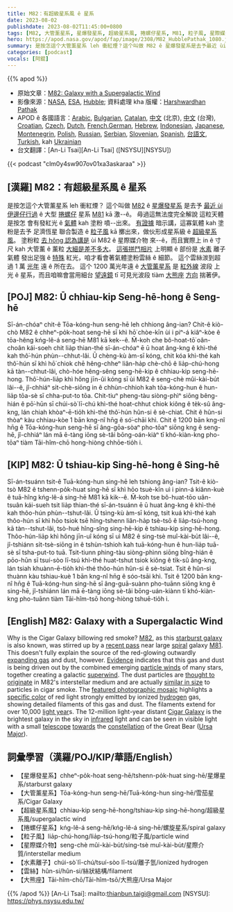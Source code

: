 ```yaml
---
title: M82：有超級星系風 ê 星系
date: 2023-08-02
publishdate: 2023-08-02T11:45:00+0800
tags: [M82, 大管薰星系, 星爆發星系, 超級星系風, 捲螺仔星系, M81, 粒子風, 星際媒介物, 水素離子, 雲絲, 大熊座]
hero: https://apod.nasa.gov/apod/fap/image/2308/M82_HubblePathak_1080.jpg
summary: 是按怎這个大管薰星系 leh 衝紅煙？這个叫做 M82 ê 星爆發星系是去予最近 ùi 伊邊仔行過 ê 大型捲螺仔星系 M81 kā 激--ê。
categories: [podcast]
vocals: [阿錕]
---
```


{{% apod %}}

- 原始文章：[M82: Galaxy with a Supergalactic Wind](https://apod.nasa.gov/apod/ap230802.html)
- 影像來源：[NASA](https://www.nasa.gov/), [ESA](https://www.esa.int/), [Hubble](https://www.nasa.gov/mission_pages/hubble/story/index.html); 資料處理 kha 版權：[Harshwardhan Pathak](https://www.instagram.com/mr.cosmic.wanderer/)
- APOD ê 各國語言：[Arabic](https://apod.me/), [Bulgarian](https://mediabricks.bg/apod-bulgaria), [Catalan](http://www.apod.cat/), [中文](https://www.bjp.org.cn/APOD/today.shtml) (北京), [中文](http://sprite.phys.ncku.edu.tw/astrolab/mirrors/apod/apod.html) (台灣), [Croatian](http://www.apod.rs/Croatia.html), [Czech](http://www.astro.cz/apod/), [Dutch](http://www.apod.nl/), [French](http://www.cidehom.com/apod.php),[German](http://www.starobserver.org/), [Hebrew](http://www.astronomia2009.org.il/info/apod/apod.htm), [Indonesian](http://apod.infoastronomy.org/), [Japanese](http://home.u05.itscom.net/apodjpn/apodj/apodj0.htm), [Montenegrin](http://www.apod.rs/Montenegro.html), [Polish](http://apod.pl/apod/), [Russian](http://www.astronet.ru/db/apod.html), [Serbian](http://www.apod.rs/), [Slovenian](http://apod.fmf.uni-lj.si/), [Spanish](http://observatorio.info/), [台語文](https://apod.tw/), [Turkish](https://www.uzaydanhaberler.com/category/gorsel/apod/), kah [Ukrainian](http://astronomy.pp.ua/)
- 台文翻譯：[An-Li Tsai][An-Li Tsai] ([NSYSU][NSYSU])

{{< podcast "clm0y4sw907ov01xa3askaraa" >}}

## [漢羅] M82：有超級星系風 ê 星系
是按怎這个大管薰星系 leh 衝紅煙？
這个叫做 [M82][M82] ê [星爆發星系][starburst galaxy] 是去予 [最近 ùi 伊邊仔行過][recent pass] ê 大型 [捲螺仔][spiral] 星系 [M81][M81] kā 激--ê。
毋過這無法度完全解說 這粒天體 是按怎 會有發紅光 ê [氣體][expanding gas] kah 塗粉 噴--出來。
[有證據][Evidence] 暗示講，這寡氣體 kah 塗粉是去予 足濟恆星 聯合製造 ê [粒子風][particle winds] kā 擲出來，做伙形成星系級 ê [超級星系風][superwind]。
塗粉粒 [去 hŏng 認為講是][thought to originate] ùi M82 ê 星際媒介物 來--ê，而且實際上 in ê 寸尺 kah 大管薰 ê 薰粒 [大細是差不多大][similar in size]。
[這張拼鬥相片][featured photographic mosaic] 上明顯 ê 部份是 [水素][hydrogen] 離子氣體 發出足強 ê [特殊][specific color] 紅光，咱才看會著氣體塗粉雲絲 ê 細節。
這个雲絲湠到超過 1 萬 [光年][light year] 遠 ê 所在去。
這个 1200 萬光年遠 ê [大管薰星系][Cigar Galaxy] 是 [紅外線][infrared] 波段 上光 ê 星系，而且咱嘛會當用細台 [望遠鏡][telescope] tī 可見光波段 tiàm [大熊][Ursa Major][座][constellation] [方向][towards] 揣著伊。

## [POJ] M82: Ū chhiau-kip Seng-hē-hong ê Seng-hē
Sī-án-chóaⁿ chit-ê Tōa-kóng-hun seng-hē leh chhiong âng-ian?
Chit-ê kiò-chò M82 ê chheⁿ-po̍k-hoat seng-hē sī khì hō͘ chòe-kīn ùi i piⁿ-á kiâⁿ-kòe ê tōa-hêng kńg-lê-á seng-hē M81 kā kek--ê.
M̄-koh che bô-hoat-tō͘ oân-choân kái-soeh chit lia̍p thian-thé sī-án-chóaⁿ ē ū hoat âng-kng ê khì-thé kah thô͘-hún phùn--chhut-lâi.
Ū chèng-kù àm-sī kóng, chit kóa khì-thé kah thô͘-hún sī khì hō͘ chiok chē hêng-chheⁿ liân-ha̍p chè-chō ê lia̍p-chú-hong kā tàn--chhut-lâi, chò-hóe hêng-sêng seng-hē-kip ê chhiau-kip seng-hē-hong.
Thô͘-hún-lia̍p khì hőng jīn-ûi kóng sī ùi M82 ê seng-chè mûi-kài-bu̍t lâi--ê, jî-chhiáⁿ si̍t-chè-siōng in ê chhùn-chhioh kah tōa-kóng-hun ê hun-lia̍p tōa-sè sī chha-put-to tōa.
Chit-tiuⁿ pheng-tàu siòng-phìⁿ siōng bêng-hián ê pō͘-hūn sī chúi-sò͘ lī-chú khì-thé hoat-chhut chiok kiông ê te̍k-sû âng-kng, lán chiah khòaⁿ-ē-tio̍h khì-thé thô͘-hún hûn-si ê sè-chiat.
Chit ê hûn-si thòaⁿ kàu chhiau-kòe 1 bān kng-nî hn̄g ê só͘-chāi khì.
Chit ê 1200 bān kng-nî hn̄g ê Tōa-kóng-hun seng-hē sī âng-gōa-sòaⁿ pho-tōaⁿ siōng kng ê seng-hē, jî-chhiáⁿ lán mā ē-tàng iōng sè-tâi bōng-oán-kiàⁿ tī khó-kiàn-kng pho-tōaⁿ tiàm Tāi-hîm-chō hong-hiòng chhōe-tio̍h i.

## [KIP] M82: Ū tshiau-kip Sing-hē-hong ê Sing-hē
Sī-án-tsuánn tsit-ê Tuā-kóng-hun sing-hē leh tshiong âng-ian?
Tsit-ê kiò-tsò M82 ê tshenn-po̍k-huat sing-hē sī khì hōo tsuè-kīn uì i pinn-á kiânn-kuè ê tuā-hîng kńg-lê-á sing-hē M81 kā kik--ê.
M̄-koh tse bô-huat-tōo uân-tsuân kái-sueh tsit lia̍p thian-thé sī-án-tsuánn ē ū huat âng-kng ê khì-thé kah thôo-hún phùn--tshut-lâi.
Ū tsìng-kù àm-sī kóng, tsit kuá khì-thé kah thôo-hún sī khì hōo tsiok tsē hîng-tshenn liân-ha̍p tsè-tsō ê lia̍p-tsú-hong kā tàn--tshut-lâi, tsò-hué hîng-sîng sing-hē-kip ê tshiau-kip sing-hē-hong.
Thôo-hún-lia̍p khì hőng jīn-uî kóng sī uì M82 ê sing-tsè muî-kài-bu̍t lâi--ê, jî-tshiánn si̍t-tsè-siōng in ê tshùn-tshioh kah tuā-kóng-hun ê hun-lia̍p tuā-sè sī tsha-put-to tuā.
Tsit-tiunn phing-tàu siòng-phìnn siōng bîng-hián ê pōo-hūn sī tsuí-sòo lī-tsú khì-thé huat-tshut tsiok kiông ê ti̍k-sû âng-kng, lán tsiah khuànn-ē-tio̍h khì-thé thôo-hún hûn-si ê sè-tsiat.
Tsit ê hûn-si thuànn kàu tshiau-kuè 1 bān kng-nî hn̄g ê sóo-tsāi khì.
Tsit ê 1200 bān kng-nî hn̄g ê Tuā-kóng-hun sing-hē sī âng-guā-suànn pho-tuānn siōng kng ê sing-hē, jî-tshiánn lán mā ē-tàng iōng sè-tâi bōng-uán-kiànn tī khó-kiàn-kng pho-tuānn tiàm Tāi-hîm-tsō hong-hiòng tshuē-tio̍h i.

## [English] M82: Galaxy with a Supergalactic Wind
Why is the Cigar Galaxy billowing red smoke?
[M82][M82], as this [starburst galaxy][starburst galaxy] is also known, was stirred up by a [recent pass][recent pass] near large [spiral][spiral] galaxy [M81][M81].
This doesn't fully explain the source of the red-glowing outwardly [expanding gas][expanding gas] and dust, however.
[Evidence][Evidence] indicates that this gas and dust is being driven out by the combined emerging [particle winds][particle winds] of many stars, together creating a galactic [superwind][superwind].
The dust particles are [thought to originate][thought to originate] in M82's interstellar medium and are actually [similar in size][similar in size] to particles in cigar smoke.
The [featured photographic mosaic][featured photographic mosaic] highlights a [specific color][specific color] of red light strongly emitted by ionized [hydrogen][hydrogen] gas, showing detailed filaments of this gas and dust.
The filaments extend for over 10,000 [light year][light year]s.
The 12-million light-year distant [Cigar Galaxy][Cigar Galaxy] is the brightest galaxy in the sky in [infrared][infrared] light and can be seen in visible light with a small [telescope][telescope] [towards][towards] the [constellation][constellation] of the Great Bear ([Ursa Major][Ursa Major]).

## 詞彙學習（漢羅/POJ/KIP/華語/English）
- 【星爆發星系】chheⁿ-po̍k-hoat seng-hē/tshenn-po̍k-huat sing-hē/星爆星系/starburst galaxy
- 【大管薰星系】Tōa-kóng-hun seng-hē/Tuā-kóng-hun sing-hē/雪茄星系/Cigar Galaxy
- 【超級星系風】chhiau-kip seng-hē-hong/tshiau-kip sing-hē-hong/超級星系風/supergalactic wind
- 【捲螺仔星系】kńg-lê-á seng-hē/kńg-lê-á sing-hē/螺旋星系/spiral galaxy
- 【粒子風】lia̍p-chú-hong/lia̍p-tsú-hong/粒子風/particle wind
- 【星際媒介物】seng-chè mûi-kài-bu̍t/sing-tsè muî-kài-bu̍t/星際介質/interstellar medium
- 【水素離子】chúi-sò͘ lī-chú/tsuí-sòo lī-tsú/離子氫/ionized hydrogen
- 【雲絲】hûn-si/hûn-si/絲狀結構/filament
- 【大熊座】Tāi-hîm-chō/Tāi-hîm-tsō/大熊座/Ursa Major

{{% /apod %}}
[An-Li Tsai]: mailto:thianbun.taigi@gmail.com
[NSYSU]: https://phys.nsysu.edu.tw/

[copyright]: https://apod.nasa.gov/apod/fap/lib/about_apod.html#srapply
[License]: https://creativecommons.org/licenses/by/2.0/

[M82]:https://en.wikipedia.org/wiki/Messier_82
[starburst galaxy]:https://en.wikipedia.org/wiki/Starburst_galaxy
[recent pass]:https://apod.nasa.gov/apod/ap160203.html
[spiral]:https://apod.nasa.gov/apod/spiral_galaxies.html
[M81]:https://apod.nasa.gov/apod/ap210312.html
[expanding gas]:https://youtu.be/WOLUDpYhzp0?t=34
[Evidence]:https://ui.adsabs.harvard.edu/abs/1999ApJ...523..575L/abstract
[particle winds]:https://science.nasa.gov/science-news/news-articles/effects-of-the-solar-wind
[superwind]:http://ned.ipac.caltech.edu/level5/March01/Heckman/frames.html
[thought to originate]:https://ui.adsabs.harvard.edu/abs/2019PASJ...71...87Y/abstract
[similar in size]:https://www.jstor.org/stable/26058972
[featured photographic mosaic]:https://www.instagram.com/p/CvIxl-4SVbs/
[specific color]:https://en.wikipedia.org/wiki/H-alpha
[hydrogen]:https://en.wikipedia.org/wiki/Hydrogen
[light year]:https://spaceplace.nasa.gov/light-year/
[Cigar Galaxy]:https://apod.nasa.gov/apod/ap040601.html
[infrared]:https://coolcosmos.ipac.caltech.edu/page/what_is_infrared
[telescope]:https://www.howstuffworks.com/telescope.htm
[towards]:https://apod.nasa.gov/apod/ap110624.html
[constellation]:https://spaceplace.nasa.gov/constellations/
[Ursa Major]:https://en.wikipedia.org/wiki/Ursa_Major
